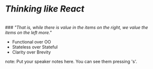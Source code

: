 # <em class="highlight">Thinking like React</em>
<br>
### <em>"That is, while there is value in the items on the right, we value the items on the left more."</em>

* Functional over OO
* Stateless over Stateful
* Clarity over Brevity

note:
    Put your speaker notes here.
    You can see them pressing 's'.
